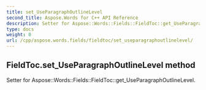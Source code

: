 ```yaml
---
title: set_UseParagraphOutlineLevel
second_title: Aspose.Words for C++ API Reference
description: Setter for Aspose::Words::Fields::FieldToc::get_UseParagraphOutlineLevel. 
type: docs
weight: 0
url: /cpp/aspose.words.fields/fieldtoc/set_useparagraphoutlinelevel/
---
```

## FieldToc.set_UseParagraphOutlineLevel method


Setter for Aspose::Words::Fields::FieldToc::get_UseParagraphOutlineLevel. 

